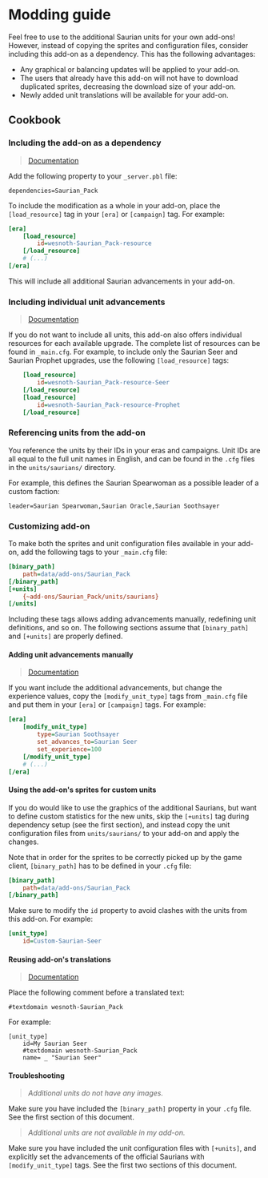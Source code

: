 # Modding guide

Feel free to use to the additional Saurian units for your own add-ons!
However, instead of copying the sprites and configuration files,
consider including this add-on as a dependency. This has the following
advantages:

- Any graphical or balancing updates will be applied to your add-on.
- The users that already have this add-on will not have to download
  duplicated sprites, decreasing the download size of your add-on.
- Newly added unit translations will be available for your add-on.

## Cookbook

### Including the add-on as a dependency

> [Documentation](https://wiki.wesnoth.org/PBLWML#dependencies)

Add the following property to your `_server.pbl` file:

```
dependencies=Saurian_Pack
```

To include the modification as a whole in your add-on, place the
`[load_resource]` tag in your `[era]` or `[campaign]` tag. For example:

```ini
[era]
    [load_resource]
        id=wesnoth-Saurian_Pack-resource
    [/load_resource]
    # (...)
[/era]
```

This will include all additional Saurian advancements in your add-on.

### Including individual unit advancements

> [Documentation](https://wiki.wesnoth.org/ModificationWML#The_.5Bresource.5D_toplevel_tag)

If you do not want to include all units, this add-on also offers
individual resources for each available upgrade. The complete list
of resources can be found in `_main.cfg`. For example, to include
only the Saurian Seer and Saurian Prophet upgrades, use the following
`[load_resource]` tags:

```ini
    [load_resource]
        id=wesnoth-Saurian_Pack-resource-Seer
    [/load_resource]
    [load_resource]
        id=wesnoth-Saurian_Pack-resource-Prophet
    [/load_resource]
```

### Referencing units from the add-on

You reference the units by their IDs in your eras and campaigns.
Unit IDs are all equal to the full unit names in English, and can be
found in the `.cfg` files in the `units/saurians/` directory.

For example, this defines the Saurian Spearwoman as a possible leader
of a custom faction:

```
leader=Saurian Spearwoman,Saurian Oracle,Saurian Soothsayer
```

### Customizing add-on

To make both the sprites and unit configuration files available in your
add-on, add the following tags to your `_main.cfg` file:

```ini
[binary_path]
    path=data/add-ons/Saurian_Pack
[/binary_path]
[+units]
    {~add-ons/Saurian_Pack/units/saurians}
[/units]
```

Including these tags allows adding advancements manually, redefining unit
definitions, and so on. The following sections assume that `[binary_path]`
and `[+units]` are properly defined.

#### Adding unit advancements manually

> [Documentation](https://wiki.wesnoth.org/ModificationWML)

If you want include the additional advancements, but change the experience
values, copy the `[modify_unit_type]` tags from `_main.cfg` file and put them
in your `[era]` or `[campaign]` tags. For example:

```ini
[era]
    [modify_unit_type]
        type=Saurian Soothsayer
        set_advances_to=Saurian Seer
        set_experience=100
    [/modify_unit_type]
    # (...)
[/era]
```

#### Using the add-on's sprites for custom units

If you do would like to use the graphics of the additional Saurians, but
want to define custom statistics for the new units, skip the `[+units]`
tag during dependency setup (see the first section), and instead copy the
unit configuration files from `units/saurians/` to your add-on and apply
the changes.

Note that in order for the sprites to be correctly picked up by the game
client, `[binary_path]` has to be defined in your `.cfg` file:

```ini
[binary_path]
    path=data/add-ons/Saurian_Pack
[/binary_path]
```

Make sure to modify the `id` property to avoid clashes with the units
from this add-on. For example:

```ini
[unit_type]
    id=Custom-Saurian-Seer
```

#### Reusing add-on's translations

> [Documentation](https://wiki.wesnoth.org/GettextForWesnothDevelopers#Reusing_mainline_translations)

Place the following comment before a translated text:

```
#textdomain wesnoth-Saurian_Pack
```

For example:

```
[unit_type]
    id=My Saurian Seer
    #textdomain wesnoth-Saurian_Pack
    name= _ "Saurian Seer"
```

#### Troubleshooting

> _Additional units do not have any images._

Make sure you have included the `[binary_path]` property in your `.cfg` file.
See the first section of this document.

> _Additional units are not available in my add-on._

Make sure you have included the unit configuration files with `[+units]`,
and explicitly set the advancements of the official Saurians with
`[modify_unit_type]` tags. See the first two sections of this document.
